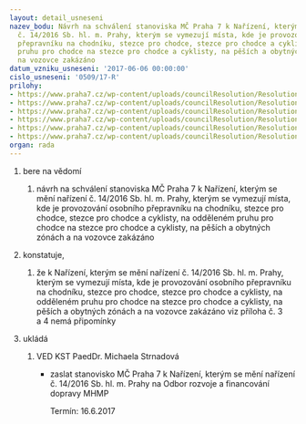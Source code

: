 ```yaml
---
layout: detail_usneseni
nazev_bodu: Návrh na schválení stanoviska MČ Praha 7 k Nařízení, kterým se mění nařízení
  č. 14/2016 Sb. hl. m. Prahy, kterým se vymezují místa, kde je provozování osobního
  přepravníku na chodníku, stezce pro chodce, stezce pro chodce a cyklisty, na odděleném
  pruhu pro chodce na stezce pro chodce a cyklisty, na pěších a obytných zónách a
  na vozovce zakázáno
datum_vzniku_usneseni: '2017-06-06 00:00:00'
cislo_usneseni: '0509/17-R'
prilohy:
- https://www.praha7.cz/wp-content/uploads/councilResolution/Resolutions/29059/export/Duvodovazprava_narizeni_segway~210153.doc
- https://www.praha7.cz/wp-content/uploads/councilResolution/Resolutions/29059/export/MHMP_dopis_pro_starosty~210152.pdf
- https://www.praha7.cz/wp-content/uploads/councilResolution/Resolutions/29059/export/HMP_navrhnarizeni~210151.docx
- https://www.praha7.cz/wp-content/uploads/councilResolution/Resolutions/29059/export/mapasvyznacenimzmen~210150.docx
- https://www.praha7.cz/wp-content/uploads/councilResolution/Resolutions/29059/export/HMP_duvodovazprava~210149.docx
- https://www.praha7.cz/wp-content/uploads/councilResolution/Resolutions/29059/export/export~295967.pdf
organ: rada
---
```

<OL class=urzList_view id=urzList>
<LI class=urzClass1><SPAN name="1">bere na vědomí</SPAN> 
<OL class=urzOlClass>
<LI class=urzClass2 style="TEXT-ALIGN: left"><SPAN>
<P>návrh na schválení stanoviska MČ Praha 7 k Nařízení, kterým se mění nařízení č. 14/2016 Sb. hl. m. Prahy, kterým se vymezují místa, kde je provozování osobního přepravníku na chodníku, stezce pro chodce, stezce pro chodce a cyklisty, na odděleném pruhu pro chodce na stezce pro chodce a cyklisty, na pěších a obytných zónách a na vozovce zakázáno</P></SPAN></LI></OL></LI>
<LI class=urzClass1><SPAN name="50">konstatuje,</SPAN> 
<OL class=urzOlClass>
<LI class=urzClass2 style="TEXT-ALIGN: left"><SPAN>
<P>že k&nbsp;Nařízení, kterým se mění nařízení č. 14/2016 Sb. hl. m. Prahy, kterým se vymezují místa, kde je provozování osobního přepravníku na chodníku, stezce pro chodce, stezce pro chodce a cyklisty, na odděleném pruhu pro chodce na stezce pro chodce a cyklisty, na pěších a obytných zónách a na vozovce zakázáno&nbsp;viz příloha č.&nbsp;3 a&nbsp;4&nbsp;nemá připomínky</P></SPAN></LI></OL></LI>
<LI class=urzClass1 id=urzUkoly><SPAN name="1">ukládá</SPAN>
<OL class=urzOlClass>
<LI class=urzClass2><SPAN>
<P>VED KST PaedDr. Michaela Strnadová</P></SPAN>
<UL class=urzUlClass>
<LI class=urzClass3><SPAN>
<P>zaslat stanovisko MČ Praha 7 k Nařízení, kterým se mění nařízení č. 14/2016 Sb. hl. m. Prahy na Odbor rozvoje a financování dopravy MHMP</P></SPAN><SPAN class=urzUkolTermin>Termín:&nbsp;16.6.2017</SPAN></LI></UL></LI></OL></LI></OL>